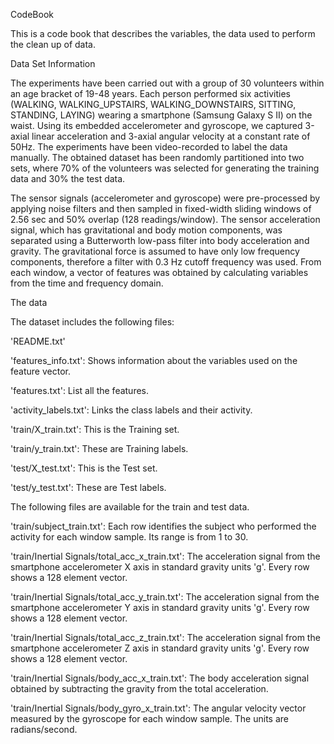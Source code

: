 CodeBook

This is a code book that describes the variables, the data used to perform the clean up of data.

Data Set Information

The experiments have been carried out with a group of 30 volunteers within an age bracket of 19-48 years. Each person performed six activities (WALKING, WALKING_UPSTAIRS, WALKING_DOWNSTAIRS, SITTING, STANDING, LAYING) wearing a smartphone (Samsung Galaxy S II) on the waist. Using its embedded accelerometer and gyroscope, we captured 3-axial linear acceleration and 3-axial angular velocity at a constant rate of 50Hz. The experiments have been video-recorded to label the data manually. The obtained dataset has been randomly partitioned into two sets, where 70% of the volunteers was selected for generating the training data and 30% the test data.

The sensor signals (accelerometer and gyroscope) were pre-processed by applying noise filters and then sampled in fixed-width sliding windows of 2.56 sec and 50% overlap (128 readings/window). The sensor acceleration signal, which has gravitational and body motion components, was separated using a Butterworth low-pass filter into body acceleration and gravity. The gravitational force is assumed to have only low frequency components, therefore a filter with 0.3 Hz cutoff frequency was used. From each window, a vector of features was obtained by calculating variables from the time and frequency domain.


The data

The dataset includes the following files:

'README.txt'

'features_info.txt': Shows information about the variables used on the feature vector.

'features.txt': List all the features.

'activity_labels.txt': Links the class labels and their activity.

'train/X_train.txt': This is the Training set.

'train/y_train.txt': These are Training labels.

'test/X_test.txt': This is the Test set.

'test/y_test.txt': These are Test labels.

The following files are available for the train and test data. 

'train/subject_train.txt': Each row identifies the subject who performed the activity for each window sample. Its range is from 1 to 30.

'train/Inertial Signals/total_acc_x_train.txt': The acceleration signal from the smartphone accelerometer X axis in standard gravity units 'g'. Every row shows a 128 element vector. 

'train/Inertial Signals/total_acc_y_train.txt': The acceleration signal from the smartphone accelerometer Y axis in standard gravity units 'g'. Every row shows a 128 element vector. 

'train/Inertial Signals/total_acc_z_train.txt': The acceleration signal from the smartphone accelerometer Z axis in standard gravity units 'g'. Every row shows a 128 element vector. 

'train/Inertial Signals/body_acc_x_train.txt': The body acceleration signal obtained by subtracting the gravity from the total acceleration.

'train/Inertial Signals/body_gyro_x_train.txt': The angular velocity vector measured by the gyroscope for each window sample. The units are radians/second.



